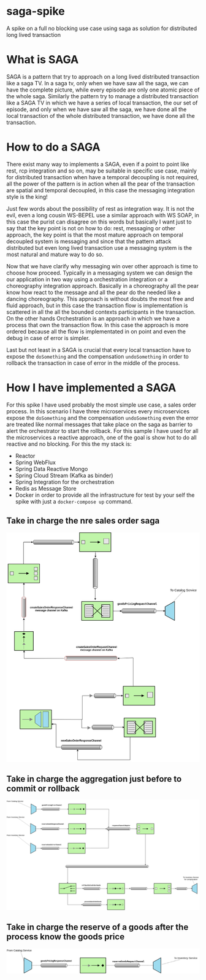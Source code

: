 # saga-spike
A spike on a full no blocking use case using saga as solution for distributed long lived transaction

# What is SAGA
SAGA is a pattern that try to approach on a long lived distributed transaction like a saga TV.
In a saga tv, only when we have saw all the saga, we can have the complete picture, while every episode are only one atomic 
piece of the whole saga.
Similarly the pattern try to manage a distributed transaction like a SAGA TV in which we have a 
series of local transaction, the our set of episode, and only when we have saw all the saga, we have done all the local
 transaction of the whole distributed transaction, we have done all the transaction.
 
 # How to do a SAGA
There exist many way to implements a SAGA, even if a point to point like rest, rcp integration and so on, may be suitable in specific use case,
mainly for distributed transaction when have a temporal decoupling is not required, all the power of the pattern is in action 
when all the pear of the transaction are spatial and temporal decoupled, in this case the messaging integration style is the king!

Just few words about the possibility of rest as integration way. It is not the evil, even a long cousin WS-BEPEL use a similar approach 
with WS SOAP, in this case the purist can disagree on this words but basically I want just to say that the key point is not on how to do: 
rest, messaging or other approach, the key point is that the most mature approach on temporal decoupled system is messaging and since that 
the pattern attack distributed but even long lived transaction use a messaging system is the most natural and mature way to do so.

Now that we have clarify why messaging win over other approach is time to choose how proceed. Typically in a messaging system 
we can design the our application in two way using a orchestration integration or a choreography integration approach. 
Basically in a choreography all the pear know how react to the message and all the pear do the needed like a dancing choreography. 
This approach is without doubts the most free and fluid approach, but in this case the transaction flow is implementation is scattered in 
all the all the bounded contexts participants in the transaction. On the other hands Orchestration is an approach in which we have a process 
that own the transaction flow. In this case the approach is more ordered because all the flow is implementated in on point and even the debug 
in case of error is simpler.

Last but not least in a SAGA is crucial that every local transaction have to expose the `doSomething` and the compensation `undoSomething` in order to 
rollback the transaction in case of error in the middle of the process.   

# How I have implemented a SAGA
For this spike I have used probably the most simple use case, a sales order process. In this scenario I have three microservices every microservices expose 
the `doSomething` and the compensation `undoSomething` even the error are treated like normal messages that take place on the saga as barrier to 
alert the orchestrator to start the rollback. For this sample I have used for all the microservices a reactive approach, one of the goal is show hot to do 
all reactive and no blocking. For this the my stack is:

* Reactor
* Spring WebFlux
* Spring Data Reactive Mongo
* Spring Cloud Stream (Kafka as binder)
* Spring Integration for the orchestration
* Redis as Message Store 
* Docker in order to provide all the infrastructure for test by your self the spike with just a `docker-compose up` command. 

## Take in charge the nre sales order saga
![](https://github.com/mrFlick72/saga-spike/blob/master/img/SAGA-1.png)

## Take in charge the aggregation just before to commit or rollback 
![](https://github.com/mrFlick72/saga-spike/blob/master/img/SAGA-2.png)

## Take in charge the reserve of a goods after the process know the goods price
![](https://github.com/mrFlick72/saga-spike/blob/master/img/SAGA-3.png)